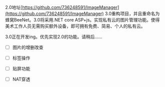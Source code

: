 2.0地址[https://github.com/736248591/ImageManager](https://github.com/736248591/ImageManager)
3.0重构项目，并且重命名为蜂窝BeeNet。3.0将采用.NET core ASP+js。实现私有云的图片管理功能。使得美术工作人员无需购买额外设备，即可拥有免费、简易、个人的私有云。

3.0正在开发ing。优先实现2.0的功能。请稍后……

- [ ] 图片的增删改查
- [ ] 标签操作
- [ ] 贴屏功能
- [ ] NAT穿透

